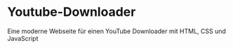 # Youtube-Downloader
Eine moderne Webseite für einen YouTube Downloader mit HTML, CSS und JavaScript

